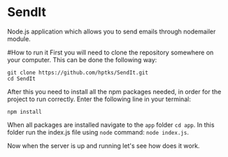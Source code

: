 # SendIt
Node.js application which allows you to send emails through nodemailer module.

#How to run it
First you will need to clone the repository somewhere on your computer. This can be done the following way:
```
git clone https://github.com/hptks/SendIt.git
cd SendIt
```

After this you need to install all the npm packages needed, in order for the project to run correctly. Enter the following line in your terminal:
```
npm install
```

When all packages are installed navigate to the ```app``` folder ```cd app```. In this folder run the index.js file using ```node``` command: ```node index.js```.

Now when the server is up and running let's see how does it work.
